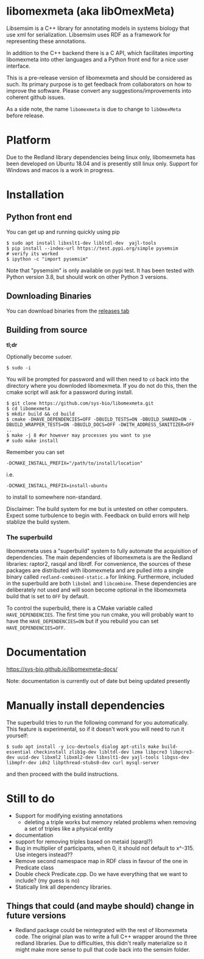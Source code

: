 # libomexmeta (aka libOmexMeta)
Libsemsim is a C++ library for annotating models in systems biology that 
use xml for serialization. Libsemsim uses RDF as a framework for
representing these annotations. 

In addition to the C++ backend there is a C API, which facilitates importing libomexmeta into other languages and a Python front end for a nice user interface. 

This is a pre-release version of libomexmeta and should be considered as such. 
Its primary purpose is to get feedback from collaborators on how to 
improve the software. Please convert any suggestions/improvements into coherent github issues. 

As a side note, the name `libomexmeta` is due to change to `libOmexMeta` before release. 

# Platform
Due to the Redland library dependencies being linux only, libomexmeta has been 
developed on Ubuntu 18.04 and is presently still linux only. Support for Windows 
and macos is a work in progress. 

# Installation
## Python front end
You can get up and running quickly using pip

    $ sudo apt install libxslt1-dev libltdl-dev  yajl-tools
    $ pip install --index-url https://test.pypi.org/simple pysemsim
    # verify its worked
    $ ipython -c "import pysemsim"

Note that "pysemsim" is only available on pypi test. It has been tested with Python
version 3.8, but should work on other Python 3 versions. 

## Downloading Binaries
You can download binaries from the [releases tab](https://github.com/sys-bio/libomexmeta/releases/tag/v0.0.2)

## Building from source
**tl;dr**

Optionally become `sudo`er.
```
$ sudo -i
```
You will be prompted for password and will then need to `cd` back into the directory
where you downloded libomexmeta. If you do not do this, then the cmake 
script will ask for a password during install. 

```
$ git clone https://github.com/sys-bio/libomexmeta.git
$ cd libomexmeta
$ mkdir build && cd build
$ cmake -DHAVE_DEPENDENCIES=OFF -DBUILD_TESTS=ON -DBUILD_SHARED=ON -DBUILD_WRAPPER_TESTS=ON -DBUILD_DOCS=OFF -DWITH_ADDRESS_SANITIZER=OFF ..
$ make -j 8 #or however may processes you want to yse
# sudo make install
```

Remember you can set
```
-DCMAKE_INSTALL_PREFIX="/path/to/install/location"  
```
i.e. 
```
-DCMAKE_INSTALL_PREFIX=install-ubuntu  
```
to install to somewhere non-standard. 

Disclaimer: The build system for me but is untested on other computers. Expect some turbulence 
to begin with. Feedback on build errors will help stablize the build system. 

### The superbuild
libomexmeta uses a "superbuild" system to fully automate the acquisition of dependencies. The main dependencies of 
libomexmeta is are the Redland libraries: raptor2, rasqal and librdf. For convenience, the sources of these packages 
are distributed with libomexmeta and are pulled into a single binary called `redland-combined-static.a` for linking. Furthermore, 
included in the superbuild are both `libsbml` and `libcombine`. These dependencies are deliberately not 
used and will soon become optional in the libomexmeta build that is set to `OFF` by default.  

To control the superbuild, there is a CMake variable called `HAVE_DEPENDENCIES`. 
The first time you run cmake, you will probably want to have the `HAVE_DEPENDENCIES=ON` 
but if you rebuild you can set `HAVE_DEPENDENCIES=OFF`. 

# Documentation

https://sys-bio.github.io/libomexmeta-docs/

Note: documentation is currently out of date but being updated presently 

# Manually install dependencies
The superbuild tries to run the following command for you automatically. This 
feature is experimental, so if it doesn't work you will need to run it yourself: 

```
$ sudo apt install -y icu-devtools dialog apt-utils make build-essential checkinstall zlib1g-dev libltdl-dev lzma libpcre3 libpcre3-dev uuid-dev libxml2 libxml2-dev libxslt1-dev yajl-tools libgss-dev libmpfr-dev idn2 libpthread-stubs0-dev curl mysql-server
```
and then proceed with the build instructions. 

# Still to do
- Support for modifying existing annotations 
    - deleting a triple works but memory related problems when
      removing a set of triples like a physical entity
- documentation
- support for removing triples based on metaid (sparql?)
- Bug in multiplier of participants, when 0, it should not default to x^-315. Use integers instead??
- Remove second namespace map in RDF class in favour of the one in Predicate class
- Double check Predicate.cpp. Do we have everything that we want to include? (my guess is no)
- Statically link all dependency libraries. 


Things that could (and maybe should) change in future versions
--------------------------------------------------------------
- Redland package could be reintegrated with the rest of libomexmeta code. 
  The original plan was to write a full C++ wrapper around the three redland libraries. 
  Due to difficulties, this didn't really materialize so it might make more sense to 
  pull that code back into the semsim folder. 